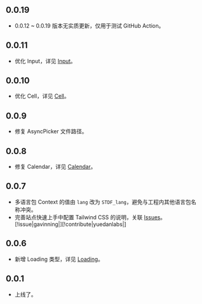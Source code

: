 ## 0.0.19

-   0.0.12 ~ 0.0.19 版本无实质更新，仅用于测试 GitHub Action。

## 0.0.11

-   优化 Input，详见 [Input](https://stdf.design/#/components?nav=input&tab=4)。

## 0.0.10

-   优化 Cell，详见 [Cell](https://stdf.design/#/components?nav=cell&tab=4)。

## 0.0.9

-   修复 AsyncPicker 文件路径。

## 0.0.8

-   修复 Calendar，详见 [Calendar](https://stdf.design/#/components?nav=calendar&tab=4)。

## 0.0.7

-   多语言包 Context 的值由 `lang` 改为 `STDF_lang`，避免与工程内其他语言包名称冲突。
-   完善站点快速上手中配置 Tailwind CSS 的说明，关联 [Issues](https://github.com/dufu1991/stdf/issues/1)。[!issue|gavinning|][!contribute|yuedanlabs|]

## 0.0.6

-   新增 Loading 类型，详见 [Loading](https://stdf.design/#/components?nav=loading&tab=4)。

## 0.0.1

-   上线了。
